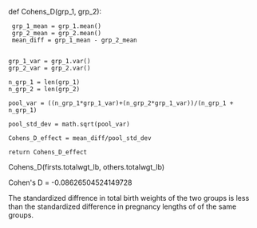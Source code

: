 def Cohens_D(grp_1, grp_2):

     grp_1_mean = grp_1.mean()
     grp_2_mean = grp_2.mean()
     mean_diff = grp_1_mean - grp_2_mean


    grp_1_var = grp_1.var()
    grp_2_var = grp_2.var()
    
    n_grp_1 = len(grp_1)
    n_grp_2 = len(grp_2)
    
    pool_var = ((n_grp_1*grp_1_var)+(n_grp_2*grp_1_var))/(n_grp_1 + n_grp_1)
    
    pool_std_dev = math.sqrt(pool_var)
    
    Cohens_D_effect = mean_diff/pool_std_dev
    
    return Cohens_D_effect

Cohens_D(firsts.totalwgt_lb, others.totalwgt_lb)

Cohen's D = -0.08626504524149728

The standardized diffrence in total birth weights of the two groups is less than the standardized difference in pregnancy lengths of of the same groups.
